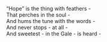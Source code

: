 “Hope” is the thing with feathers -  
That perches in the soul -  
And hums the tune with the words -  
And never stops - at all -  
And sweetest - in the Gale - is heard -  
